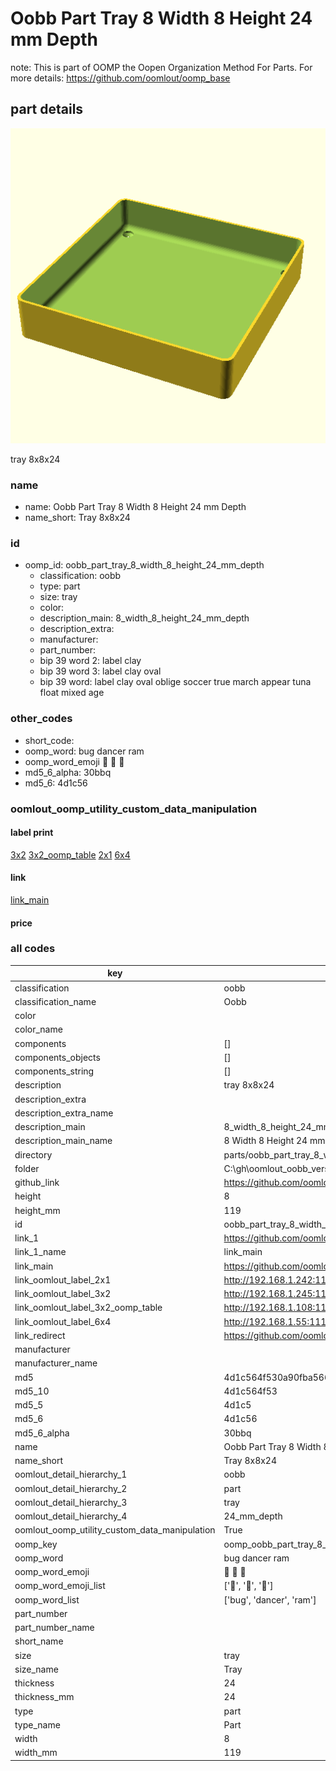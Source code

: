 # Oobb Part Tray 8 Width 8 Height 24 mm Depth  

note: This is part of OOMP the Oopen Organization Method For Parts. For more details: https://github.com/oomlout/oomp_base

##  part details
  

[![](3dpr.png)](3dpr.png)

tray 8x8x24



### name
* name: Oobb Part Tray 8 Width 8 Height 24 mm Depth
* name_short: Tray 8x8x24 
### id
* oomp_id: oobb_part_tray_8_width_8_height_24_mm_depth
  * classification: oobb
  * type: part
  * size: tray
  * color: 
  * description_main: 8_width_8_height_24_mm_depth
  * description_extra: 
  * manufacturer: 
  * part_number: 
  * bip 39 word 2: label clay
  * bip 39 word 3: label clay oval
  * bip 39 word: label clay oval oblige soccer true march appear tuna float mixed age

### other_codes
* short_code: 
* oomp_word: bug dancer ram
* oomp_word_emoji :bug: :dancer: :ram:
* md5_6_alpha: 30bbq
* md5_6: 4d1c56






### oomlout_oomp_utility_custom_data_manipulation
#### label print
[3x2](http://192.168.1.245:1112/?label=oomp%2030bbq)
[3x2_oomp_table](http://192.168.1.108:1112/?label=oomp%2030bbq)
[2x1](http://192.168.1.242:1112/?label=oomp%2030bbq)
[6x4](http://192.168.1.55:1112/?label=oomp%2030bbq)    

#### link

[link_main](https://github.com/oomlout/oomlout_oobb_version_4_generated_parts/tree/main/navigation_oomp/oobb/part/tray/8_width_8_height_24_mm_depth/part)                              

#### price







### all codes 
| key | value |  
| --- | --- |  
| classification | oobb |  
| classification_name | Oobb |  
| color |  |  
| color_name |  |  
| components | [] |  
| components_objects | [] |  
| components_string | [] |  
| description | tray 8x8x24 |  
| description_extra |  |  
| description_extra_name |  |  
| description_main | 8_width_8_height_24_mm_depth |  
| description_main_name | 8 Width 8 Height 24 mm Depth |  
| directory | parts/oobb_part_tray_8_width_8_height_24_mm_depth |  
| folder | C:\gh\oomlout_oobb_version_4_generated_parts\parts\oobb_part_tray_8_width_8_height_24_mm_depth |  
| github_link | https://github.com/oomlout/oomlout_oomp_part_src/tree/main/parts/oobb_part_tray_8_width_8_height_24_mm_depth |  
| height | 8 |  
| height_mm | 119 |  
| id | oobb_part_tray_8_width_8_height_24_mm_depth |  
| link_1 | https://github.com/oomlout/oomlout_oobb_version_4_generated_parts/tree/main/navigation_oomp/oobb/part/tray/8_width_8_height_24_mm_depth/part |  
| link_1_name | link_main |  
| link_main | https://github.com/oomlout/oomlout_oobb_version_4_generated_parts/tree/main/navigation_oomp/oobb/part/tray/8_width_8_height_24_mm_depth/part |  
| link_oomlout_label_2x1 | http://192.168.1.242:1112/?label=oomp%2030bbq |  
| link_oomlout_label_3x2 | http://192.168.1.245:1112/?label=oomp%2030bbq |  
| link_oomlout_label_3x2_oomp_table | http://192.168.1.108:1112/?label=oomp%2030bbq |  
| link_oomlout_label_6x4 | http://192.168.1.55:1112/?label=oomp%2030bbq |  
| link_redirect | https://github.com/oomlout/oomlout_oobb_version_4_generated_parts/tree/main/parts/oobb_tray_08_08_24 |  
| manufacturer |  |  
| manufacturer_name |  |  
| md5 | 4d1c564f530a90fba566e9833b4a8be1 |  
| md5_10 | 4d1c564f53 |  
| md5_5 | 4d1c5 |  
| md5_6 | 4d1c56 |  
| md5_6_alpha | 30bbq |  
| name | Oobb Part Tray 8 Width 8 Height 24 mm Depth |  
| name_short | Tray 8x8x24  |  
| oomlout_detail_hierarchy_1 | oobb |  
| oomlout_detail_hierarchy_2 | part |  
| oomlout_detail_hierarchy_3 | tray |  
| oomlout_detail_hierarchy_4 | 24_mm_depth |  
| oomlout_oomp_utility_custom_data_manipulation | True |  
| oomp_key | oomp_oobb_part_tray_8_width_8_height_24_mm_depth |  
| oomp_word | bug dancer ram |  
| oomp_word_emoji | :bug: :dancer: :ram: |  
| oomp_word_emoji_list | [':bug:', ':dancer:', ':ram:'] |  
| oomp_word_list | ['bug', 'dancer', 'ram'] |  
| part_number |  |  
| part_number_name |  |  
| short_name |  |  
| size | tray |  
| size_name | Tray |  
| thickness | 24 |  
| thickness_mm | 24 |  
| type | part |  
| type_name | Part |  
| width | 8 |  
| width_mm | 119 |  
